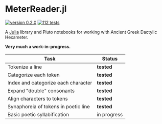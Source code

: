 # MeterReader.jl

[![version 0.2.0](https://img.shields.io/badge/version-0.2-blue.svg)](https://shields.io/) [![112 tests](https://img.shields.io/badge/tests-112-teal.svg)](https://shields.io/)

A [Julia](https://julialang.org) library and Pluto notebooks for working with Ancient Greek Dactylic Hexameter.

**Very much a work-in-progress.**

| Task | Status |
|------|--------|
| Tokenize a line | **tested** |
| Categorize each token | **tested** |
| Index and categorize each character | **tested** |
| Expand "double" consonants | **tested** |
| Align characters to tokens | **tested** |
| Synaphoreia of tokens in poetic line | **tested** |
| Basic poetic syllabification | in progress |

